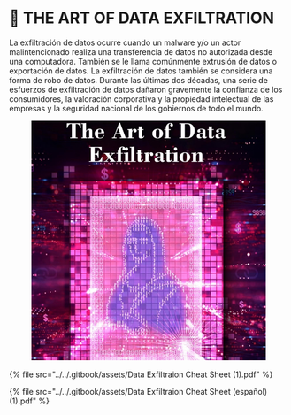 # 🥷 THE ART OF DATA EXFILTRATION

La exfiltración de datos ocurre cuando un malware y/o un actor malintencionado realiza una transferencia de datos no autorizada desde una computadora. También se le llama comúnmente extrusión de datos o exportación de datos. La exfiltración de datos también se considera una forma de robo de datos. Durante las últimas dos décadas, una serie de esfuerzos de exfiltración de datos dañaron gravemente la confianza de los consumidores, la valoración corporativa y la propiedad intelectual de las empresas y la seguridad nacional de los gobiernos de todo el mundo.





<figure><img src="../../.gitbook/assets/Data-Exfiltraion-Cheat-Sheet-pdf (1).png" alt=""><figcaption></figcaption></figure>



{% file src="../../.gitbook/assets/Data Exfiltraion Cheat Sheet (1).pdf" %}



{% file src="../../.gitbook/assets/Data Exfiltraion Cheat Sheet (español) (1).pdf" %}
